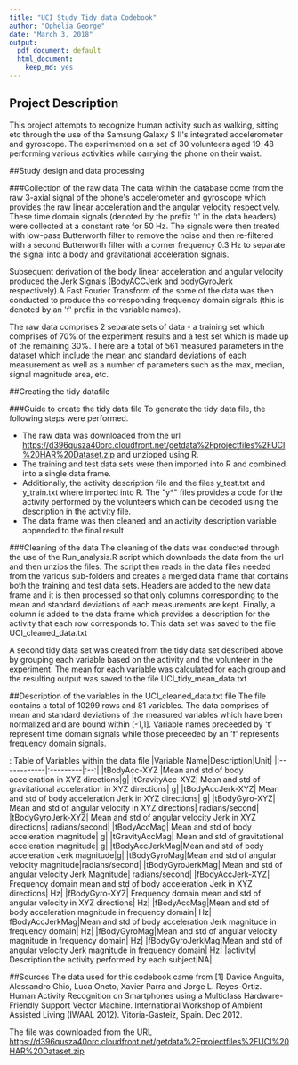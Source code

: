 ```yaml
---
title: "UCI Study Tidy data Codebook"
author: "Ophelia George"
date: "March 3, 2018"
output:
  pdf_document: default
  html_document:
    keep_md: yes
---
```


## Project Description
This project attempts to recognize human activity such as walking, sitting etc through the use of the Samsung Galaxy S II's integrated accelerometer and gyroscope. The experimented on a set of 30 volunteers aged 19-48 performing various activities while carrying the phone on their waist. 

##Study design and data processing

###Collection of the raw data
The data within the database come from the raw 3-axial signal of the phone's accelerometer and gyroscope which provides the raw linear acceleration and the angular velocity respectively. These time domain signals (denoted by the prefix 't' in the data headers) were collected at a constant rate for 50 Hz. The signals were then treated with low-pass Butterworth filter to remove the noise and then re-filtered with a second Butterworth filter with a corner frequency 0.3 Hz to separate the signal into a body and gravitational acceleration signals.

Subsequent derivation of the body linear acceleration and angular velocity produced the Jerk Signals (BodyACCJerk and bodyGyroJerk respectively).A Fast Fourier Transform of the some of the data was then conducted to produce the corresponding frequency domain signals (this is denoted by an 'f' prefix in the variable names).

The raw data comprises 2 separate sets of data - a training set which comprises of 70% of the experiment results and a test set which is made up of the remaining 30%. There are a total of 561 measured parameters in the dataset which include the mean and standard deviations of each measurement as well as a number of parameters such as the max, median, signal magnitude area, etc.

##Creating the tidy datafile

###Guide to create the tidy data file
To generate the tidy data file, the following steps were performed.
- The raw data was downloaded from the url https://d396qusza40orc.cloudfront.net/getdata%2Fprojectfiles%2FUCI%20HAR%20Dataset.zip and unzipped using R. 
- The training and test data sets were then imported into R and combined into a single data frame. 
- Additionally, the activity description file and the files y_test.txt and y_train.txt where imported into R. The "y*" files provides a code for the activity performed by the volunteers which can be decoded using the description in the activity file.
- The data frame was then cleaned and an activity description variable appended to the final result

###Cleaning of the data
The cleaning of the data was conducted through the use of the Run_analysis.R script which downloads the data from the url and then unzips the files. The script then reads in the data files needed from the various sub-folders and creates a merged data frame that contains both the training and test data sets. Headers are added to the new data frame and it is then processed so that only columns corresponding to the mean and standard deviations of each measurements are kept. Finally, a column is added to the data frame which provides a description for the activity that each row corresponds to. This data set was saved to the file UCI_cleaned_data.txt

A second tidy data set was created from the tidy data set described above by grouping each variable based on the activity and the volunteer in the experiment. The mean for each variable was calculated for each group and the resulting output was saved to the file UCI_tidy_mean_data.txt

##Description of the variables in the UCI_cleaned_data.txt file
The file contains a total of 10299 rows and 81 variables. The data comprises of mean and standard deviations of the measured variables which have been normalized and are bound within [-1,1]. Variable names preceeded by 't' represent time domain signals while those preceeded by an 'f' represents frequency domain signals.

: Table of Variables within the data file
|Variable Name|Description|Unit|
|:------------|:---------|:--:|
|tBodyAcc-XYZ |Mean and std of body acceleration in XYZ directions|g|
|tGravityAcc-XYZ| Mean and std of gravitational acceleration in XYZ directions| g|
|tBodyAccJerk-XYZ| Mean and std of body acceleration Jerk in XYZ directions| g|
|tBodyGyro-XYZ| Mean and std of angular velocity in XYZ directions| radians/second|
|tBodyGyroJerk-XYZ| Mean and std of angular velocity Jerk in XYZ directions| radians/second|
|tBodyAccMag| Mean and std of body acceleration magnitude| g|
|tGravityAccMag| Mean and std of gravitational acceleration magnitude| g|
|tBodyAccJerkMag|Mean and std of body acceleration Jerk magnitude|g|
|tBodyGyroMag|Mean and std of angular velocity magnitude|radians/second|
|tBodyGyroJerkMag| Mean and std of angular velocity Jerk Magnitude| radians/second|
|fBodyAccJerk-XYZ| Frequency domain mean and std of body acceleration Jerk in XYZ directions| Hz|
|fBodyGyro-XYZ| Frequency domain mean and std of angular velocity in XYZ directions| Hz|
|fBodyAccMag|Mean and std of body acceleration magnitude in frequency domain| Hz|
fBodyAccJerkMag|Mean and std of body acceleration Jerk magnitude in frequency domain| Hz|
|fBodyGyroMag|Mean and std of angular velocity magnitude in frequency domain| Hz|
|fBodyGyroJerkMag|Mean and std of angular velocity Jerk magnitude in frequency domain| Hz|
|activity| Description the activity performed by each subject|NA|

##Sources
The data used for this codebook came from [1] Davide Anguita, Alessandro Ghio, Luca Oneto, Xavier Parra and Jorge L. Reyes-Ortiz. Human Activity Recognition on Smartphones using a Multiclass Hardware-Friendly Support Vector Machine. International Workshop of Ambient Assisted Living (IWAAL 2012). Vitoria-Gasteiz, Spain. Dec 2012. 

The file was downloaded from the URL https://d396qusza40orc.cloudfront.net/getdata%2Fprojectfiles%2FUCI%20HAR%20Dataset.zip 